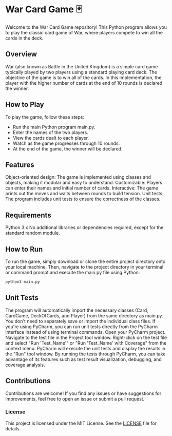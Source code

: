 # War Card Game 🃏
Welcome to the War Card Game repository! This Python program allows you to play the classic card game of War, where players compete to win all the cards in the deck.

## Overview
War (also known as Battle in the United Kingdom) is a simple card game typically played by two players using a standard playing card deck. The objective of the game is to win all of the cards. In this implementation, the player with the higher number of cards at the end of 10 rounds is declared the winner.

## How to Play
To play the game, follow these steps:

- Run the main Python program main.py.
- Enter the names of the two players.
- View the cards dealt to each player.
- Watch as the game progresses through 10 rounds.
- At the end of the game, the winner will be declared.

## Features
Object-oriented design: The game is implemented using classes and objects, making it modular and easy to understand.
Customizable: Players can enter their names and initial number of cards.
Interactive: The game prints out the moves and waits between rounds to build tension.
Unit tests: The program includes unit tests to ensure the correctness of the classes.

## Requirements
Python 3.x
No additional libraries or dependencies required, except for the standard random module.

## How to Run
To run the game, simply download or clone the entire project directory onto your local machine. Then, navigate to the project directory in your terminal or command prompt and execute the main.py file using Python:

```bash
python3 main.py
```

## Unit Tests
The program will automatically import the necessary classes (Card, CardGame, DeckOfCards, and Player) from the same directory as main.py. You don't need to separately save or import the individual class files.
If you're using PyCharm, you can run unit tests directly from the PyCharm interface instead of using terminal commands. 
Open your PyCharm project.
Navigate to the test file in the Project tool window.
Right-click on the test file and select "Run 'Test_Name'" or "Run 'Test_Name' with Coverage" from the context menu.
PyCharm will execute the unit tests and display the results in the "Run" tool window.
By running the tests through PyCharm, you can take advantage of its features such as test result visualization, debugging, and coverage analysis.

## Contributions
Contributions are welcome! If you find any issues or have suggestions for improvements, feel free to open an issue or submit a pull request.

### License
This project is licensed under the MIT License. See the [LICENSE](LICENSE) file for details.
